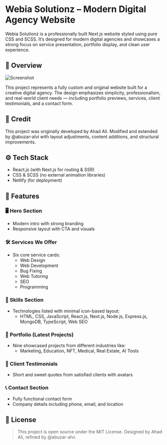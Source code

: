 # Webia Solutionz – Modern Digital Agency Website

Webia Solutionz is a professionally built Next.js website styled using pure CSS and SCSS. It’s designed for modern digital agencies and showcases a strong focus on service presentation, portfolio display, and clean user experience.

## 📖 Overview

![Screenshot](./README-IMGS/preview.png)

This project represents a fully custom and original website built for a creative digital agency. The design emphasizes simplicity, professionalism, and real-world client needs — including portfolio previews, services, client testimonials, and a contact form.

## 🙌 Credit
This project was originally developed by Ahad Ali.
Modified and extended by @abuzar-alvi with layout adjustments, content additions, and structural improvements.

## ⚙️ Tech Stack

- React.js (with Next.js for routing & SSR)
- CSS & SCSS (no external animation libraries)
- Netlify (for deployment)

## 🚀 Features

### 🖥 Hero Section
- Modern intro with strong branding
- Responsive layout with CTA and visuals

### 🛠 Services We Offer
- Six core service cards:
    - Web Design
    - Web Development
    - Bug Fixing
    - Web Tutoring
    - SEO
    - Programming

### 🧠 Skills Section
- Technologies listed with minimal icon-based layout:
    - HTML, CSS, JavaScript, React.js, Next.js, Node.js, Express.js, MongoDB, TypeScript, Web SEO

### 📂 Portfolio (Latest Projects)
- Nine showcased projects from different industries like:
    - Marketing, Education, NFT, Medical, Real Estate, AI Tools

### 💬 Client Testimonials
- Short and sweet quotes from satisfied clients with avatars

### 📞 Contact Section
- Fully functional contact form
- Company details including phone, email, and location


## 📄 License
> This project is open source under the MIT License.
Designed by Ahad Ali, refined by @abuzar-alvi.
